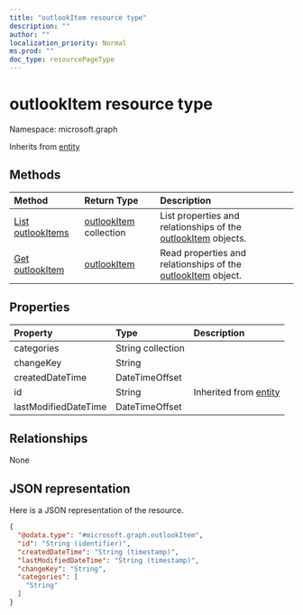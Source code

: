```yaml
---
title: "outlookItem resource type"
description: ""
author: ""
localization_priority: Normal
ms.prod: ""
doc_type: resourcePageType
---
```


# outlookItem resource type


Namespace: microsoft.graph




Inherits from [entity](../resources/entity.md)

## Methods
|Method|Return Type|Description|
|:---|:---|:---|
|[List outlookItems](../api/outlookitem-list.md)|[outlookItem](../resources/outlookitem.md) collection|List properties and relationships of the [outlookItem](../resources/outlookitem.md) objects.|
|[Get outlookItem](../api/outlookitem-get.md)|[outlookItem](../resources/outlookitem.md)|Read properties and relationships of the [outlookItem](../resources/outlookitem.md) object.|

## Properties
|Property|Type|Description|
|:---|:---|:---|
|categories|String collection||
|changeKey|String||
|createdDateTime|DateTimeOffset||
|id|String| Inherited from [entity](../resources/entity.md)|
|lastModifiedDateTime|DateTimeOffset||

## Relationships
None

## JSON representation
Here is a JSON representation of the resource.
<!-- {
  "blockType": "resource",
  "keyProperty": "id",
  "@odata.type": "microsoft.graph.outlookItem",
  "baseType": "microsoft.graph.entity",
  "openType": false
}
-->
``` json
{
  "@odata.type": "#microsoft.graph.outlookItem",
  "id": "String (identifier)",
  "createdDateTime": "String (timestamp)",
  "lastModifiedDateTime": "String (timestamp)",
  "changeKey": "String",
  "categories": [
    "String"
  ]
}
```

